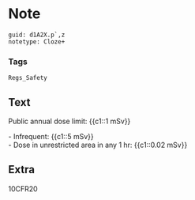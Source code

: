 # Note
```
guid: d1A2X.p`,z
notetype: Cloze+
```

### Tags
```
Regs_Safety
```

## Text
Public annual dose limit: {{c1::1 mSv}}<div>- Infrequent: {{c1::5 mSv}}</div><div>- Dose in unrestricted area in any 1 hr: {{c1::0.02 mSv}}</div>

## Extra
10CFR20
